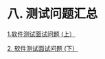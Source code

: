 # 八. 测试问题汇总

[1.软件测试面试问题 (上）](<1.软件测试面试问题 (上）/1.软件测试面试问题 (上）.md> "1.软件测试面试问题 (上）")

[2. 软件测试面试问题 (下）](<2. 软件测试面试问题 (下）/2. 软件测试面试问题 (下）.md> "2. 软件测试面试问题 (下）")
